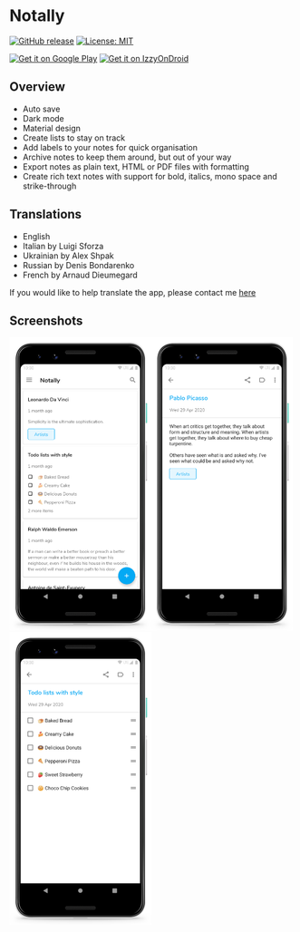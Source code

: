 # Notally

[![GitHub release](https://img.shields.io/github/v/release/OmGodse/Notally)](https://github.com/OmGodse/Notally/releases)
[![License: MIT](https://img.shields.io/github/license/OmGodse/Notally.svg)](https://github.com/OmGodse/Notally/blob/master/LICENSE.md)

[<img src="https://play.google.com/intl/en_us/badges/images/generic/en_badge_web_generic.png" alt="Get it on Google Play"  height="70"/>](https://play.google.com/store/apps/details?id=com.omgodse.notally)
[<img src="https://gitlab.com/IzzyOnDroid/repo/-/raw/master/assets/IzzyOnDroid.png" alt="Get it on IzzyOnDroid" height="70"/>](https://apt.izzysoft.de/fdroid/index/apk/com.omgodse.notally)

## Overview
* Auto save
* Dark mode
* Material design
* Create lists to stay on track
* Add labels to your notes for quick organisation
* Archive notes to keep them around, but out of your way
* Export notes as plain text, HTML or PDF files with formatting
* Create rich text notes with support for bold, italics, mono space and strike-through

## Translations
* English
* Italian by Luigi Sforza
* Ukrainian by Alex Shpak
* Russian by Denis Bondarenko
* French by Arnaud Dieumegard

If you would like to help translate the app, please contact me [here](mailto:omgodseapps@gmail.com)

## Screenshots
<img src="images/Notally.png" width="250"/><img src="images/Take%20Notes.png" width="250"/><img src="images/Make%20Lists.png" width="250"/>
